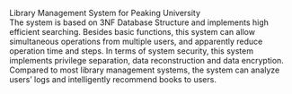 Library Management System for Peaking University  
The system is based on 3NF Database Structure and implements high efficient searching. Besides basic functions, this system can allow simultaneous operations from multiple users, and apparently reduce operation time and steps. In terms of system security, this system implements privilege separation, data reconstruction and data encryption. Compared to most library management systems, the system can analyze users’ logs and intelligently recommend books to users.
